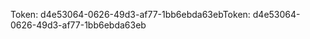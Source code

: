 <span data-ttu-id="c2c5a-101">Token: d4e53064-0626-49d3-af77-1bb6ebda63eb</span><span class="sxs-lookup"><span data-stu-id="c2c5a-101">Token: d4e53064-0626-49d3-af77-1bb6ebda63eb</span></span>